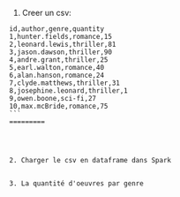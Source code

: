 1. Creer un csv:
````
id,author,genre,quantity
1,hunter.fields,romance,15
2,leonard.lewis,thriller,81
3,jason.dawson,thriller,90
4,andre.grant,thriller,25
5,earl.walton,romance,40
6,alan.hanson,romance,24
7,clyde.matthews,thriller,31
8,josephine.leonard,thriller,1
9,owen.boone,sci-fi,27
10,max.mcBride,romance,75
```
=========




2. Charger le csv en dataframe dans Spark


3. La quantité d'oeuvres par genre


